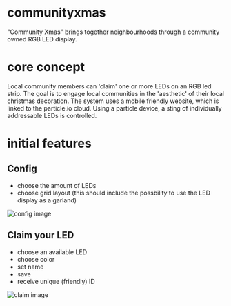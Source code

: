 # communityxmas
"Community Xmas" brings together neighbourhoods through a community owned RGB LED display.

# core concept
Local community members can 'claim' one or more LEDs on an RGB led strip. The goal is to engage local communities in the 'aesthetic' of their local christmas decoration. The system uses a mobile friendly website, which is linked to the particle.io cloud. Using a particle device, a sting of individually addressable LEDs is controlled.

# initial features
## Config
* choose the amount of LEDs
* choose grid layout (this should include the possbility to use the LED display as a garland)

![config image](http://roeckoebe.webhosting.be/img/readme_1.jpg)

## Claim your LED
* choose an available LED
* choose color
* set name
* save
* receive unique (friendly) ID

![claim image](http://roeckoebe.webhosting.be/img/readme_2.jpg)
